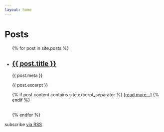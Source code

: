 ```yaml
---
layout: home
---
```


<div class="home">
<div class="logo-bar">

  <h1 class="page-heading">Posts</h1>

  <ul class="post-list">
    {% for post in site.posts %}
      <li class="post-item">
        <h2>
          <a class="post-link" href="{{ post.url | prepend: site.baseurl }}">{{ post.title }}</a>
        </h2>
        <p>{{ post.meta }}</p>
        <p> {{ post.excerpt }} </p>
        <p>
          {% if post.content contains site.excerpt_separator %}
            <a class="post-readmore" href="{{ post.url | prepend: site.baseurl }}">[read more...]</a>
          {% endif %}
        </p>
      </li>
      <br>
    {% endfor %}
  </ul>

  <p class="rss-subscribe">subscribe <a href="{{ "/feed.xml" | prepend: site.baseurl }}">via RSS</a></p>

</div>
